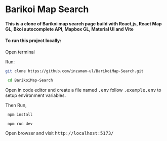 # Barikoi Map Search

#### This is a clone of Barikoi map search page build with React,js, React Map GL, Bkoi autocomplete API, Mapbox GL, Material UI and Vite

#### To run this project locally:

Open terminal

Run:

```bash
git clone https://github.com/inzamam-ul/BarikoiMap-Search.git
```

```bash
 cd BarikoiMap-Search
```

Open in code editor and create a file named <kbd>.env</kbd>
follow <kbd>.example.env</kbd> to setup environment variables.

Then Run,

```bash
 npm install
```

```bash
 npm run dev
```

Open browser and visit <kbd> http://localhost:5173/ </kbd>
